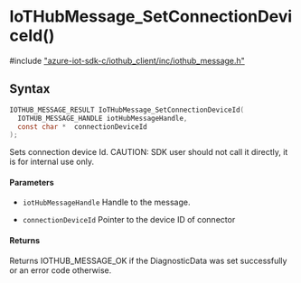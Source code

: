 # IoTHubMessage_SetConnectionDeviceId()

\#include ["azure-iot-sdk-c/iothub_client/inc/iothub_message.h"](../iot-c-ref-iothub-message-h.md)  

## Syntax

```C
IOTHUB_MESSAGE_RESULT IoTHubMessage_SetConnectionDeviceId(
  IOTHUB_MESSAGE_HANDLE	iotHubMessageHandle,
  const char *	connectionDeviceId
);

```

Sets connection device Id. CAUTION: SDK user should not call it directly, it is for internal use only.

#### Parameters
* `iotHubMessageHandle` Handle to the message. 

* `connectionDeviceId` Pointer to the device ID of connector

#### Returns
Returns IOTHUB_MESSAGE_OK if the DiagnosticData was set successfully or an error code otherwise.

